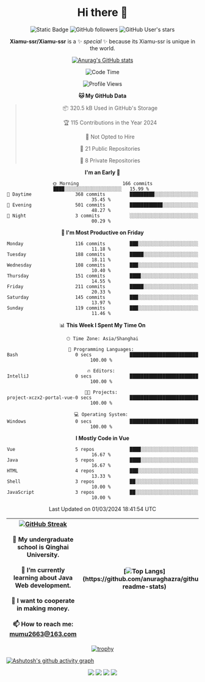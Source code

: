 
<!--

Here are some ideas to get you started:

- 🔭 I’m currently working on ...
- 🌱 I’m currently learning ...
- 👯 I’m looking to collaborate on ...
- 🤔 I’m looking for help with ...
- 💬 Ask me about ...
- 📫 How to reach me: ...
- 😄 Pronouns: ...
- ⚡ Fun fact: ...
-->

<div align=center>
  <div>
    
  # Hi there 👋
  ![Static Badge](https://img.shields.io/badge/build-pass-green)
  ![GitHub followers](https://img.shields.io/github/followers/Xiamu-ssr)
  ![GitHub User's stars](https://img.shields.io/github/stars/Xiamu-ssr)

  **Xiamu-ssr/Xiamu-ssr** is a ✨ _special_ ✨ because its Xiamu-ssr is unique in the world.
  </div>
</div>

<div align="center">

  [![Anurag's GitHub stats](https://github-readme-stats.vercel.app/api?username=Xiamu-ssr&count_private=true&show_icons=true&theme=ambient_gradient)](https://github.com/anuraghazra/github-readme-stats)

  <!--START_SECTION:waka-->
![Code Time](http://img.shields.io/badge/Code%20Time-380%20hrs%2029%20mins-blue)

![Profile Views](http://img.shields.io/badge/Profile%20Views-0-blue)

**🐱 My GitHub Data** 

> 📦 320.5 kB Used in GitHub's Storage 
 > 
> 🏆 115 Contributions in the Year 2024
 > 
> 🚫 Not Opted to Hire
 > 
> 📜 21 Public Repositories 
 > 
> 🔑 8 Private Repositories 
 > 
**I'm an Early 🐤** 

```text
🌞 Morning                166 commits         ████░░░░░░░░░░░░░░░░░░░░░   15.99 % 
🌆 Daytime                368 commits         █████████░░░░░░░░░░░░░░░░   35.45 % 
🌃 Evening                501 commits         ████████████░░░░░░░░░░░░░   48.27 % 
🌙 Night                  3 commits           ░░░░░░░░░░░░░░░░░░░░░░░░░   00.29 % 
```
📅 **I'm Most Productive on Friday** 

```text
Monday                   116 commits         ███░░░░░░░░░░░░░░░░░░░░░░   11.18 % 
Tuesday                  188 commits         █████░░░░░░░░░░░░░░░░░░░░   18.11 % 
Wednesday                108 commits         ███░░░░░░░░░░░░░░░░░░░░░░   10.40 % 
Thursday                 151 commits         ████░░░░░░░░░░░░░░░░░░░░░   14.55 % 
Friday                   211 commits         █████░░░░░░░░░░░░░░░░░░░░   20.33 % 
Saturday                 145 commits         ███░░░░░░░░░░░░░░░░░░░░░░   13.97 % 
Sunday                   119 commits         ███░░░░░░░░░░░░░░░░░░░░░░   11.46 % 
```


📊 **This Week I Spent My Time On** 

```text
🕑︎ Time Zone: Asia/Shanghai

💬 Programming Languages: 
Bash                     0 secs              █████████████████████████   100.00 % 

🔥 Editors: 
IntelliJ                 0 secs              █████████████████████████   100.00 % 

🐱‍💻 Projects: 
project-xczx2-portal-vue-0 secs              █████████████████████████   100.00 % 

💻 Operating System: 
Windows                  0 secs              █████████████████████████   100.00 % 
```

**I Mostly Code in Vue** 

```text
Vue                      5 repos             ████░░░░░░░░░░░░░░░░░░░░░   16.67 % 
Java                     5 repos             ████░░░░░░░░░░░░░░░░░░░░░   16.67 % 
HTML                     4 repos             ███░░░░░░░░░░░░░░░░░░░░░░   13.33 % 
Shell                    3 repos             ██░░░░░░░░░░░░░░░░░░░░░░░   10.00 % 
JavaScript               3 repos             ██░░░░░░░░░░░░░░░░░░░░░░░   10.00 % 
```




 Last Updated on 01/03/2024 18:41:54 UTC
<!--END_SECTION:waka-->

</div>


<div align="center">

| [![GitHub Streak](https://streak-stats.demolab.com?user=Xiamu-ssr&theme=blood)](https://git.io/streak-stats) <br/><br/> 🔭 My undergraduate school is Qinghai University. <br/><br/> 🌱 I’m currently learning about Java Web development. <br/><br> 👯 I want to cooperate in making money. <br/><br/> 📫 How to reach me: mumu2663@163.com | [![Top Langs](https://github-readme-stats.vercel.app/api/top-langs/?username=Xiamu-ssr&layout=donut&langs_count=16&text_color=000&icon_color=fff&theme=graywhite")](https://github.com/anuraghazra/github-readme-stats) |
| ----- | --- |
  
</div>

<!--

[![Readme Card](https://github-readme-stats.vercel.app/api/pin/?username=Xiamu-ssr&repo=OMP-DFSG&theme=graywhite)](https://github.com/anuraghazra/github-readme-stats)

-->

<div align="center">

[![trophy](https://github-profile-trophy.vercel.app/?username=Xiamu-ssr&row=1&theme=onedark)](https://github.com/ryo-ma/github-profile-trophy)
  
</div>

[![Ashutosh's github activity graph](https://github-readme-activity-graph.vercel.app/graph?username=Xiamu-ssr&theme=react)](https://github.com/ashutosh00710/github-readme-activity-graph)

<div align="center">

[![](https://stats.justsong.cn/api/leetcode/?username=xiamusss&cn=true&theme=vue)](https://leetcode.cn/u/xiamusss/)
[![](https://stats.justsong.cn/api/zhihu?username=1138882663&theme=vue)](https://www.zhihu.com/people/1138882663)
[![](https://stats.justsong.cn/api/bilibili/?id=1398826277&theme=vue)](https://space.bilibili.com/1398826277)
[![](https://stats.justsong.cn/api/csdn?id=m0_51390969&theme=vue)](https://blog.csdn.net/m0_51390969)
  
</div>





